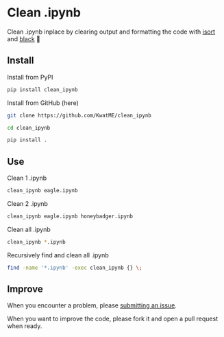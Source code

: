 # Clean .ipynb

Clean .ipynb inplace by clearing output and formatting the code with [isort](https://github.com/timothycrosley/isort) and [black](https://github.com/ambv/black) :sunflower:

## Install

Install from PyPI

```sh
pip install clean_ipynb
```

Install from GitHub (here)

```sh
git clone https://github.com/KwatME/clean_ipynb

cd clean_ipynb

pip install .
```

## Use

Clean 1 .ipynb

```sh
clean_ipynb eagle.ipynb
```

Clean 2 .ipynb

```sh
clean_ipynb eagle.ipynb honeybadger.ipynb
```

Clean all .ipynb

```sh
clean_ipynb *.ipynb
```

Recursively find and clean all .ipynb

```sh
find -name '*.ipynb' -exec clean_ipynb {} \;
```

## Improve

When you encounter a problem, please [submitting an issue](https://github.com/KwatME/clean_ipynb/issues/new).

When you want to improve the code, please fork it and open a pull request when ready.
